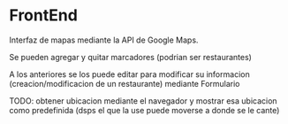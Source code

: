 # FrontEnd

Interfaz de mapas mediante la API de Google Maps.

Se pueden agregar y quitar marcadores (podrian ser restaurantes)

A los anteriores se los puede editar para modificar su informacion (creacion/modificacion de un restaurante) mediante Formulario

TODO: obtener ubicacion mediante el navegador y mostrar esa ubicacion como predefinida (dsps el que la use puede moverse a donde se le cante)

